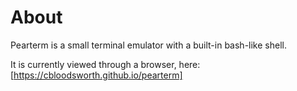 # About

Pearterm is a small terminal emulator with a built-in bash-like shell.

It is currently viewed through a browser, here: [https://cbloodsworth.github.io/pearterm]
